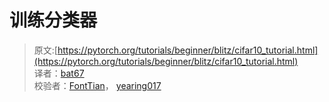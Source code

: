 # 训练分类器
>原文:[https://pytorch.org/tutorials/beginner/blitz/cifar10_tutorial.html](https://pytorch.org/tutorials/beginner/blitz/cifar10_tutorial.html)  
>译者：[bat67](https://github.com/bat67)  
>校验者：[FontTian](https://github.com/FontTian)， [yearing017](https://github.com/FontTian)  
